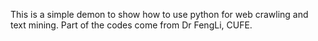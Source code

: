 This is a simple demon to show how to use python for web crawling and text mining. Part of the codes come from Dr FengLi, CUFE.